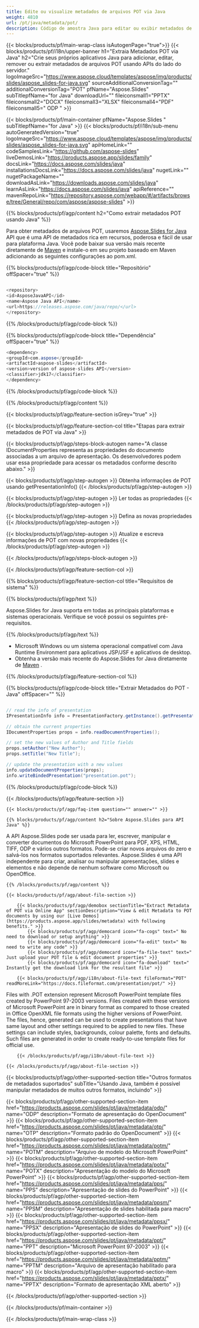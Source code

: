 ```yaml
---
title: Edite ou visualize metadados de arquivos POT via Java
weight: 4810
url: /pt/java/metadata/pot/ 
description: Código de amostra Java para editar ou exibir metadados de formato POT no Java Runtime Environment para aplicativos JSP/JSF e aplicativos de desktop.
---
```


{{< blocks/products/pf/main-wrap-class isAutogenPage="true">}}
{{< blocks/products/pf/i18n/upper-banner h1="Extraia Metadados POT via Java" h2="Crie seus próprios aplicativos Java para adicionar, editar, remover ou extrair metadados de arquivos POT usando APIs do lado do servidor." logoImageSrc="https://www.aspose.cloud/templates/aspose/img/products/slides/aspose_slides-for-java.svg" sourceAdditionalConversionTag="" additionalConversionTag="POT" pfName="Aspose.Slides" subTitlepfName="for Java" downloadUrl="" fileiconsmall1="PPTX" fileiconsmall2="DOCX" fileiconsmall3="XLSX" fileiconsmall4="PDF" fileiconsmall5=" ODP " >}}

{{< blocks/products/pf/main-container pfName="Aspose.Slides " subTitlepfName="for Java" >}}
{{< blocks/products/pf/i18n/sub-menu autoGeneratedVersion="true" logoImageSrc="https://www.aspose.cloud/templates/aspose/img/products/slides/aspose_slides-for-java.svg" apiHomeLink="" codeSamplesLink="https://github.com/aspose-slides" liveDemosLink="https://products.aspose.app/slides/family" docsLink="https://docs.aspose.com/slides/java" installationsDocsLink="https://docs.aspose.com/slides/java" nugetLink="" nugetPackageName="" downloadAsLink="https://downloads.aspose.com/slides/java" learnAsLink="https://docs.aspose.com/slides/java" apiReference="" mavenRepoLink="https://repository.aspose.com/webapp/#/artifacts/browse/tree/General/repo/com/aspose/aspose-slides" >}}

{{% blocks/products/pf/agp/content h2="Como extrair metadados POT usando Java" %}}

 Para obter metadados de arquivos POT, usaremos
 [Aspose.Slides for Java](https://products.aspose.com/slides/pt/java)
 API que é uma API de metadados rica em recursos, poderosa e fácil de usar para plataforma Java. Você pode baixar sua versão mais recente diretamente de
 [Maven](https://repository.aspose.com/webapp/#/artifacts/browse/tree/General/repo/com/aspose/aspose-slides)
 e instale-o em seu projeto baseado em Maven adicionando as seguintes configurações ao pom.xml.

{{% blocks/products/pf/agp/code-block title="Repositório" offSpacer="true" %}}

```cs

<repository>
<id>AsposeJavaAPI</id>
<name>Aspose Java API</name>
<url>https://releases.aspose.com/java/repo/</url>
</repository>

```

{{% /blocks/products/pf/agp/code-block %}}

{{% blocks/products/pf/agp/code-block title="Dependência" offSpacer="true" %}}

```cs
<dependency>
<groupId>com.aspose</groupId>
<artifactId>aspose-slides</artifactId>
<version>version of aspose-slides API</version>
<classifier>jdk17</classifier>
</dependency>

```

{{% /blocks/products/pf/agp/code-block %}}

{{% /blocks/products/pf/agp/content %}}

{{< blocks/products/pf/agp/feature-section isGrey="true" >}}


{{< blocks/products/pf/agp/feature-section-col title="Etapas para extrair metadados de POT via Java" >}}

{{< blocks/products/pf/agp/steps-block-autogen name="A classe IDocumentProperties representa as propriedades do documento associadas a um arquivo de apresentação. Os desenvolvedores podem usar essa propriedade para acessar os metadados conforme descrito abaixo." >}}

{{< blocks/products/pf/agp/step-autogen >}}
Obtenha informações de POT usando getPresentationInfo()
{{< /blocks/products/pf/agp/step-autogen >}}

{{< blocks/products/pf/agp/step-autogen >}}
Ler todas as propriedades
{{< /blocks/products/pf/agp/step-autogen >}}

{{< blocks/products/pf/agp/step-autogen >}}
Defina as novas propriedades
{{< /blocks/products/pf/agp/step-autogen >}}

{{< blocks/products/pf/agp/step-autogen >}}
Atualize e escreva informações de POT com novas propriedades
{{< /blocks/products/pf/agp/step-autogen >}}

{{< /blocks/products/pf/agp/steps-block-autogen >}}

{{< /blocks/products/pf/agp/feature-section-col >}}

{{% blocks/products/pf/agp/feature-section-col title="Requisitos de sistema" %}}

{{% blocks/products/pf/agp/text %}}

 Aspose.Slides for Java suporta em todas as principais plataformas e sistemas operacionais. Verifique se você possui os seguintes pré-requisitos.

{{% /blocks/products/pf/agp/text %}}

- Microsoft Windows ou um sistema operacional compatível com Java Runtime Environment para aplicativos JSP/JSF e aplicativos de desktop.
- Obtenha a versão mais recente do Aspose.Slides for Java diretamente de
 [Maven](https://repository.aspose.com/webapp/#/artifacts/browse/tree/General/repo/com/aspose/aspose-slides) .

{{% /blocks/products/pf/agp/feature-section-col %}}

{{% blocks/products/pf/agp/code-block title="Extrair Metadados do POT - Java" offSpacer="" %}}

```cs

// read the info of presentation
IPresentationInfo info = PresentationFactory.getInstance().getPresentationInfo("presentation.pot");

// obtain the current properties
IDocumentProperties props = info.readDocumentProperties();

// set the new values of Author and Title fields
props.setAuthor("New Author");
props.setTitle("New Title");

// update the presentation with a new values
info.updateDocumentProperties(props);
info.writeBindedPresentation("presentation.pot");  

```

{{% /blocks/products/pf/agp/code-block %}}

{{< /blocks/products/pf/agp/feature-section >}}

    {{< blocks/products/pf/agp/faq-item question="" answer="" >}}
 

<!-- aboutfile Starts -->

    {{% blocks/products/pf/agp/content h2="Sobre Aspose.Slides para API Java" %}}

 A API Aspose.Slides pode ser usada para ler, escrever, manipular e converter documentos do Microsoft PowerPoint para PDF, XPS, HTML, TIFF, ODP e vários outros formatos. Pode-se criar novos arquivos do zero e salvá-los nos formatos suportados relevantes. Aspose.Slides é uma API independente para criar, analisar ou manipular apresentações, slides e elementos e não depende de nenhum software como Microsoft ou OpenOffice.  



    {{% /blocks/products/pf/agp/content %}}

    {{< blocks/products/pf/agp/about-file-section >}}

        {{< blocks/products/pf/agp/demobox sectionTitle="Extract Metadata of POT via Online App" sectionDescription="View & edit Metadata to POT documents by using our [Live Demos](https://products.aspose.app/slides/metadata) with following benefits." >}}
            {{< blocks/products/pf/agp/democard icon="fa-cogs" text=" No need to download or setup anything" >}}
            {{< blocks/products/pf/agp/democard icon="fa-edit" text=" No need to write any code" >}}
            {{< blocks/products/pf/agp/democard icon="fa-file-text" text=" Just upload your POT file & edit document properties" >}}
            {{< blocks/products/pf/agp/democard icon="fa-download" text=" Instantly get the download link for the resultant file" >}}

        {{< blocks/products/pf/agp/i18n/about-file-text fileFormat="POT" readMoreLink="https://docs.fileformat.com/presentation/pot/" >}}
Files with .POT extension represent Microsoft PowerPoint template files created by PowerPoint 97-2003 versions. Files created with these versions of Microsoft PowerPoint are in binary format as compared to those created in Office OpenXML file formats using the higher versions of PowerPoint. The files, hence, generated can be used to create presentations that have same layout and other settings required to be applied to new files. These settings can include styles, backgrounds, colour palette, fonts and defaults. Such files are generated in order to create ready-to-use template files for official use.

        {{< /blocks/products/pf/agp/i18n/about-file-text >}}

    {{< /blocks/products/pf/agp/about-file-section >}}

<!-- aboutfile Ends -->

{{< blocks/products/pf/agp/other-supported-section title="Outros formatos de metadados suportados" subTitle="Usando Java, também é possível manipular metadados de muitos outros formatos, incluindo" >}}

{{< blocks/products/pf/agp/other-supported-section-item href="https://products.aspose.com/slides/pt/java/metadata/odp/" name="ODP" description="Formato de apresentação do OpenDocument" >}}
{{< blocks/products/pf/agp/other-supported-section-item href="https://products.aspose.com/slides/pt/java/metadata/otp/" name="OTP" description="Formato padrão do OpenDocument" >}}
{{< blocks/products/pf/agp/other-supported-section-item href="https://products.aspose.com/slides/pt/java/metadata/potm/" name="POTM" description="Arquivo de modelo do Microsoft PowerPoint" >}}
{{< blocks/products/pf/agp/other-supported-section-item href="https://products.aspose.com/slides/pt/java/metadata/potx/" name="POTX" description="Apresentação do modelo do Microsoft PowerPoint" >}}
{{< blocks/products/pf/agp/other-supported-section-item href="https://products.aspose.com/slides/pt/java/metadata/pps/" name="PPS" description="Apresentação de slides do PowerPoint" >}}
{{< blocks/products/pf/agp/other-supported-section-item href="https://products.aspose.com/slides/pt/java/metadata/ppsm/" name="PPSM" description="Apresentação de slides habilitada para macro" >}}
{{< blocks/products/pf/agp/other-supported-section-item href="https://products.aspose.com/slides/pt/java/metadata/ppsx/" name="PPSX" description="Apresentação de slides do PowerPoint" >}}
{{< blocks/products/pf/agp/other-supported-section-item href="https://products.aspose.com/slides/pt/java/metadata/ppt/" name="PPT" description="Microsoft PowerPoint 97-2003" >}}
{{< blocks/products/pf/agp/other-supported-section-item href="https://products.aspose.com/slides/pt/java/metadata/pptm/" name="PPTM" description="Arquivo de apresentação habilitado para macro" >}}
{{< blocks/products/pf/agp/other-supported-section-item href="https://products.aspose.com/slides/pt/java/metadata/pptx/" name="PPTX" description="Formato de apresentação XML aberto" >}}

{{< /blocks/products/pf/agp/other-supported-section >}}

{{< /blocks/products/pf/main-container >}}
    
{{< /blocks/products/pf/main-wrap-class >}}